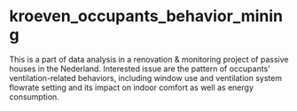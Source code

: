 # kroeven_occupants_behavior_mining
This is a part of data analysis in a renovation & monitoring project of passive houses in the Nederland. Interested issue are the pattern of occupants' ventilation-related behaviors, including window use and ventilation system flowrate setting and its impact on indoor comfort as well as energy consumption.
